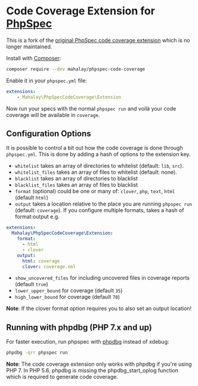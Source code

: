 Code Coverage Extension for [PhpSpec](http://phpspec.net)
===========================================

This is a fork of the 
[original PhpSpec code coverage extension](https://github.com/henrikbjorn/PhpSpecCodeCoverageExtension) which is no 
longer maintained. 

Install with [Composer](http://getcomposer.org):

``` bash
composer require --dev mahalay/phpspec-code-coverage
```

Enable it in your `phpspec.yml` file:

``` yaml
extensions:
    - Mahalay\PhpSpecCodeCoverage\Extension
```

Now run your specs with the normal `phpspec run` and voilà your code coverage will be available in
`coverage`.

Configuration Options
---------------------

It is possible to control a bit out how the code coverage is done through `phpspec.yml`. This is done by
adding a hash of options to the extension key.

* `whitelist` takes an array of directories to whitelist (default: `lib`, `src`).
* `whitelist_files` takes an array of files to whitelist (default: none).
* `blacklist` takes an array of directories to blacklist
* `blacklist_files` takes an array of files to blacklist
* `format` (optional) could be one or many of: `clover`, `php`, `text`, `html` (default `html`)
* `output` takes a location relative to the place you are running `phpspec run` (default: `coverage`). If you configure multiple formats, takes a hash of format:output e.g.
```yaml
extensions:
  Mahalay\PhpSpecCodeCoverage\Extension:
    format:
      - html
      - clover
    output:
      html: coverage
      clover: coverage.xml
```
* `show_uncovered_files` for including uncovered files in coverage reports (default `true`)
* `lower_upper_bound` for coverage (default `35`)
* `high_lower_bound` for coverage (default `70`)

**Note**: If the clover format option requires you to also set an output location!

Running with phpdbg (PHP 7.x and up)
-------------------

For faster execution, run phpspec with [phpdbg](http://phpdbg.com) instead of xdebug:
```sh
phpdbg -qrr phpspec run
```

**Note**: The code coverage extension only works with phpdbg if you're using PHP 7.
In PHP 5.6, phpdbg is missing the phpdbg_start_oplog function which is required to generate
code coverage.
